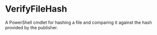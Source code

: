 # VerifyFileHash
A PowerShell cmdlet for hashing a file and comparing it against the hash provided by the publisher.

